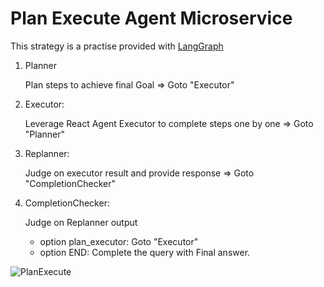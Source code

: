 # Plan Execute Agent Microservice

This strategy is a practise provided with [LangGraph](https://github.com/langchain-ai/langgraph/blob/main/examples/plan-and-execute/plan-and-execute.ipynb?ref=blog.langchain.dev)

1. Planner

   Plan steps to achieve final Goal => Goto "Executor"

2. Executor:

   Leverage React Agent Executor to complete steps one by one => Goto "Planner"

3. Replanner:

   Judge on executor result and provide response => Goto "CompletionChecker"

4. CompletionChecker:

   Judge on Replanner output
   - option plan_executor: Goto "Executor"
   - option END: Complete the query with Final answer.

![PlanExecute](https://raw.githubusercontent.com/langchain-ai/langgraph/3a53843185d64a2759fb422c74e967d462315246/examples/plan-and-execute/img/plan-and-execute.png)
